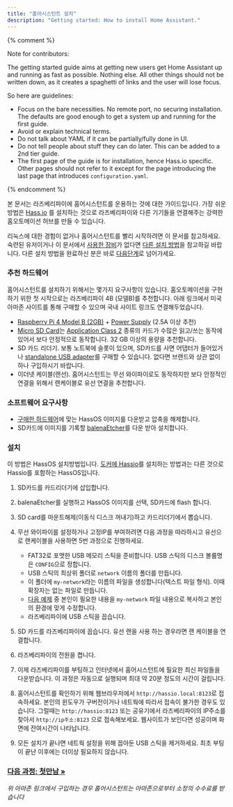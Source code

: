```yaml
---
title: "홈어시스턴트 설치"
description: "Getting started: How to install Home Assistant."
---
```


{% comment %}

Note for contributors:

The getting started guide aims at getting new users get Home Assistant up and
running as fast as possible. Nothing else. All other things should not be
written down, as it creates a spaghetti of links and the user will lose focus.

So here are guidelines:

 - Focus on the bare necessities. No remote port, no securing installation. The
   defaults are good enough to get a system up and running for the first guide.
 - Avoid or explain technical terms.
 - Do not talk about YAML if it can be partially/fully done in UI.
 - Do not tell people about stuff they can do later. This can be added to a
   2nd tier guide.
 - The first page of the guide is for installation, hence Hass.io specific.
   Other pages should not refer to it except for the page introducing the last
   page that introduces `configuration.yaml`.

{% endcomment %}

본 문서는 라즈베리파이에 홈어시스턴트를 운용하는 것에 대한 가이드입니다. 가장 쉬운 방법은 [Hass.io](/hassio/) 를 설치하는 것으로 라즈베리파이와 다른 기기들을 연결해주는 강력한 홈오토메이션 허브를 만들 수 있습니다.

리눅스에 대한 경험이 없거나 홈어시스턴트를 빨리 시작하려면 이 문서를 참고하세요. 숙련된 유저이거나 이 문서에서 [사용한 장비][supported]가 없다면 [다른 설치 방법](/docs/installation/)을 참고하길 바랍니다. 다른 설치 방법을 완료하신 분은 바로 [다음단계][next-step]로 넘어가세요.

[supported]: /hassio/installation/

### 추천 하드웨어

홈어시스턴트를 설치하기 위해서는 몇가지 요구사항이 있습니다. 홈오토메이션을 구현하기 위한 첫 시작으로는 라즈베리파이 4B (모델B)를 추천합니다. 아래 링크에서 미국 아마존 사이트를 통해 구매할 수 있으며 국내 사이트 링크도 연결해두었습니다.

- [Raspberry Pi 4 Model B (2GB)](https://amzn.to/2XULT2z) + [Power Supply](https://www.raspberrypi.org/help/faqs/#powerReqs) (2.5A 이상 추천)
- [Micro SD Card](https://amzn.to/2X0Z2di)는  [Application Class 2](https://www.sdcard.org/developers/overview/application/index.html) 종류의 카드가 수많은 읽고/쓰는 동작에 있어서 보다 안정적으로 동작합니다. 32 GB 이상의 용량을 추천합니다.
- SD 카드 리더기. 보통 노트북에 슬롯이 있으며, SD카드를 사면 어댑터가 들어있거나 [standalone USB adapter](https://amzn.to/2WWxntY)를 구매할 수 있습니다. 없다면 브랜드와 상관 없이 하나 구입하시기 바랍니다.
- 이더넷 케이블(랜선). 홈어시스턴트는 무선 와이파이로도 동작하지만 보다 안정적인 연결을 위해서 랜케이블로 유선 연결을 추천합니다.

### 소프트웨어 요구사항

- [구매한 하드웨어](/hassio/installation/)에 맞는 HassOS 이미지를 다운받고 압축을 해제합니다.
- SD카드에 이미지를 기록할 [balenaEtcher]를 다운 받아 설치합니다.

[balenaEtcher]: https://www.balena.io/etcher

### 설치
이 방법은 HassOS 설치방법입니다. [도커에 Hassio](/docs/installation/docker)를 설치하는 방법과는 다른 것으로 Hassio를 포함하는 HassOS입니다.  
1. SD카드를 카드리더기에 삽입합니다.
2. balenaEtcher를 실행하고 HassOS 이미지를 선택, SD카드에 flash 합니다.
3. SD card를 마운트해제(이동식 디스크 꺼내기)하고 카드리더기에서 뽑습니다.
4. 무선 와이파이를 설정하거나 고정IP를 부여하려면 다음 과정을 따라하시고 유선으로 랜케이블을 사용하면 5번 과정으로 진행하세요.
   - FAT32로 포맷한 USB 메모리 스틱을 준비합니다. USB 스틱의 디스크 볼륨명은 `CONFIG`으로 정합니다.
   - USB 스틱의 최상위 폴더로 `network` 이름의 폴더를 만듭니다.
   - 이 폴더에 `my-network`라는 이름의 파일을 생성합니다(텍스트 파일 형식). 이때 확장자는 없는 파일로 만듭니다.
   - [다음 예제] 중 본인이 필요한 내용을 `my-network` 파일 내용으로 복사하고 본인의 환경에 맞게 수정합니다.
   - 라즈베리파이에 USB 스틱을 꼽습니다.

5. SD 카드를 라즈베리파이에 꼽습니다. 유선 랜을 사용 하는 경우라면 랜 케이블을 연결합니다.
6. 라즈베리파이의 전원을 켭니다.
7. 이제 라즈베리파이를 부팅하고 인터넷에서 홈어시스턴트에 필요한 최신 파일들을 다운받습니다. 이 과정은 자동으로 실행되며 최대 약 20분 정도의 시간이 걸립니다.
8. 홈어시스턴트를 확인하기 위해 웹브라우저에서 `http://hassio.local:8123`로 접속하세요. 본인의 윈도우가 구버전이거나 네트웍에 따라서 접속이 불가한 경우도 있습니다. 그럴때는 `http://hassio:8123` 또는 공유기에서 라즈베리파이의 IP주소를 찾아서 `http://ip주소:8123` 으로 접속해보세요. 웹사이트가 보인다면 성공이며 화면에 잔여시간이 나타납니다.
9. 모든 설치가 끝나면 네트웍 설정을 위해 꼽아둔 USB 스틱을 제거하세요. 최초 부팅이 끝난 이후에는 더이상 필요하지 않습니다.

[다음 예제]: https://github.com/home-assistant/hassos/blob/dev/Documentation/network.md

### [다음 과정: 첫만남 &raquo;][next-step]

[next-step]: /getting-started/onboarding/

_위 아마존 링크에서 구입하는 경우 홈어시스턴트는 아마존으로부터 소정의 수수료를 받습니다_
